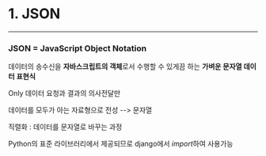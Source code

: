 # 1. JSON

---

### JSON = JavaScript Object Notation

데이터의 송수신을 **자바스크립트의 객체**로서 수행할 수 있게끔 하는
**가벼운 문자열 데이터 표현식**

Only 데이터
요청과 결과의 의사전달만

데이터를 모두가 아는 자료형으로 전성 --> 문자열

직렬화 : 데이터를 문자열로 바꾸는 과정

Python의 표준 라이브러리에서 제공되므로 django에서 *import*하여 사용가능
